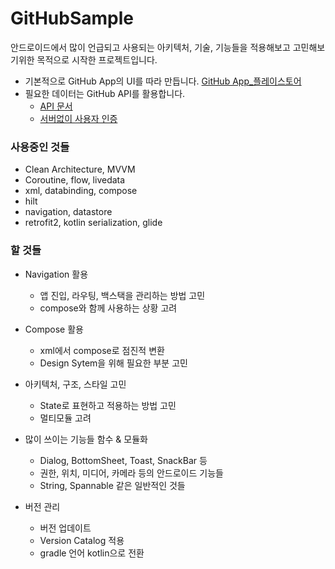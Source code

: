 # GitHubSample


안드로이드에서 많이 언급되고 사용되는 아키텍처, 기술, 기능들을 적용해보고 고민해보기위한 목적으로 시작한 프로젝트입니다.


* 기본적으로 GitHub App의 UI를 따라 만듭니다. [GitHub App_플레이스토어](https://play.google.com/store/apps/details?id=com.github.android&hl=ko)
* 필요한 데이터는 GitHub API를 활용합니다.
    * [API 문서](https://docs.github.com/en/rest) 
    * [서버없이 사용자 인증](https://docs.github.com/en/apps/creating-github-apps/authenticating-with-a-github-app/generating-a-user-access-token-for-a-github-app#using-the-device-flow-to-generate-a-user-access-token)


### 사용중인 것들
- Clean Architecture, MVVM
- Coroutine, flow, livedata
- xml, databinding, compose
- hilt
- navigation, datastore
- retrofit2, kotlin serialization, glide


### 할 것들
* Navigation 활용
    * 앱 진입, 라우팅, 백스택을 관리하는 방법 고민
    * compose와 함께 사용하는 상황 고려

* Compose 활용
    * xml에서 compose로 점진적 변환
    * Design Sytem을 위해 필요한 부분 고민
   
* 아키텍처, 구조, 스타일 고민
    * State로 표현하고 적용하는 방법 고민
    * 멀티모듈 고려

* 많이 쓰이는 기능들 함수 & 모듈화
    * Dialog, BottomSheet, Toast, SnackBar 등
    * 권한, 위치, 미디어, 카메라 등의 안드로이드 기능들
    * String, Spannable 같은 일반적인 것들

* 버전 관리
   * 버전 업데이트
   * Version Catalog 적용
   * gradle 언어 kotlin으로 전환
